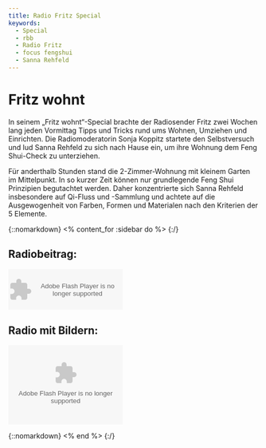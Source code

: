 ```yaml
---
title: Radio Fritz Special
keywords:
  - Special
  - rbb
  - Radio Fritz
  - focus fengshui
  - Sanna Rehfeld
---
```


# Fritz wohnt

In seinem „Fritz wohnt“-Special brachte der Radiosender Fritz zwei Wochen lang jeden Vormittag Tipps und Tricks rund ums Wohnen, Umziehen und Einrichten. Die Radiomoderatorin Sonja Koppitz startete den Selbstversuch und lud Sanna Rehfeld zu sich nach Hause ein, um ihre Wohnung dem Feng Shui-Check zu unterziehen.

Für anderthalb Stunden stand die 2-Zimmer-Wohnung mit kleinem Garten im Mittelpunkt. In so kurzer Zeit können nur grundlegende Feng Shui Prinzipien begutachtet werden. Daher konzentrierte sich Sanna Rehfeld insbesondere auf Qi-Fluss und -Sammlung und achtete auf die Ausgewogenheit von Farben, Formen und Materialen nach den Kriterien der 5 Elemente.


{::nomarkdown}
<% content_for :sidebar do %>
{:/}

## Radiobeitrag:

<object height="81" width="230"> <param name="movie"
value="https://player.soundcloud.com/player.swf?url=http%3A%2F%2Fapi.soundcloud.com%2Ftracks%2F40290328&amp;show_comments=false&amp;auto_play=false&amp;color=040305"></param>
<param name="allowscriptaccess" value="always"></param> <embed
allowscriptaccess="always" height="81"
src="https://player.soundcloud.com/player.swf?url=http%3A%2F%2Fapi.soundcloud.com%2Ftracks%2F40290328&amp;show_comments=false&amp;auto_play=false&amp;color=040305"
type="application/x-shockwave-flash" width="230"></embed> </object>

## Radio mit Bildern:

<embed type="application/x-shockwave-flash"
src="http://www.fritz.de/fri/js/mediaplayer/player.swf" width="230"
height="159" style="undefined" id="mpl" name="mpl" quality="high"
allowfullscreen="true" allowscriptaccess="always" wmode="opaque"
flashvars="skin=http://www.fritz.de/fri/js/mediaplayer/skins/fritzSkin/fritzSkin.xml&amp;streamer=rtmp://ondemand.rbb-online.de/ondemand&amp;file=/frz/vj/2012/03/feng_shui.mp4&amp;image=http://www.fritz.de/etc/medialib/rbb/fri/bilder/beitraege/media/fritz_tv/vorschau_sonja_feng.file.407.229.jpg">


{::nomarkdown}
<% end %>
{:/}
